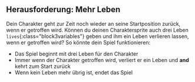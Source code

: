 ## Herausforderung: Mehr Leben

Dein Charakter geht zur Zeit noch wieder an seine Startposition zurück, wenn er getroffen wird. Können du deinen Charaktersprite auch drei Leben `lives`{:class="block3variables"} geben und ihm ein Leben verlieren lassen, wenn er getroffen wird? So könnte dein Spiel funktionieren:

+ Das Spiel beginnt mit drei Leben für den Charakter
+ Immer wenn der Charakter getroffen wird, verliert er ein Leben und **and** kehrt zum Start zurück
+ Wenn kein Leben mehr übrig ist, endet das Spiel